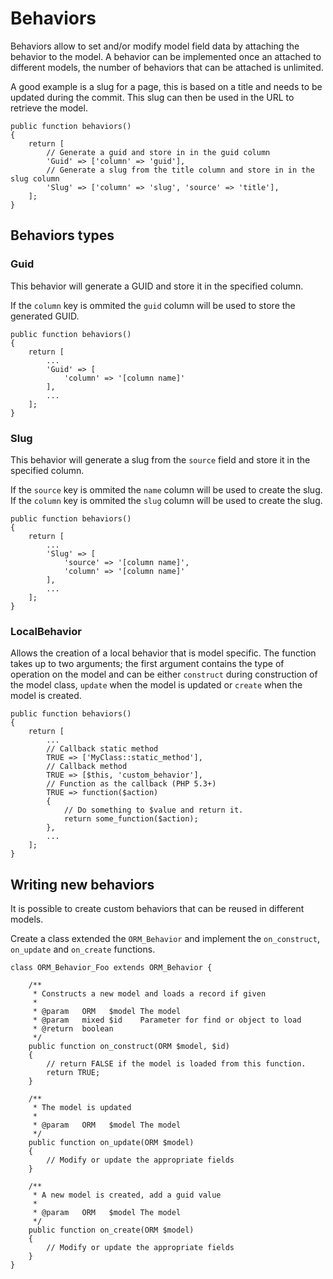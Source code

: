 # Behaviors

Behaviors allow to set and/or modify model field data by attaching the behavior to the model. A behavior can be implemented once an attached to different models, the number of behaviors that can be attached is unlimited.

A good example is a slug for a page, this is based on a title and needs to be updated during the commit. This slug can then be used in the URL to retrieve the model.

	public function behaviors()
	{
		return [
			// Generate a guid and store in in the guid column
			'Guid' => ['column' => 'guid'],
			// Generate a slug from the title column and store in in the slug column
			'Slug' => ['column' => 'slug', 'source' => 'title'],
		];
	}

## Behaviors types
### Guid

This behavior will generate a GUID and store it in the specified column.

If the `column` key is ommited the `guid` column will be used to store the generated GUID.

	public function behaviors()
	{
		return [
			...
			'Guid' => [
				'column' => '[column name]'
			],
			...
		];
	}

### Slug

This behavior will generate a slug from the `source` field and store it in the specified column. 

If the `source` key is ommited the `name` column will be used to create the slug. If the `column` key is ommited the `slug` column will be used to create the slug.

	public function behaviors()
	{
		return [
			...
			'Slug' => [
				'source' => '[column name]',
				'column' => '[column name]'
			],
			...
		];
	}

### LocalBehavior

Allows the creation of a local behavior that is model specific.
The function takes up to two arguments; the first argument contains the type of operation on the model and can be either `construct` during construction of the model class, `update` when the model is updated or `create` when the model is created.

	public function behaviors()
	{
		return [
			...
			// Callback static method
			TRUE => ['MyClass::static_method'],
			// Callback method
			TRUE => [$this, 'custom_behavior'],
			// Function as the callback (PHP 5.3+)
			TRUE => function($action)
			{
				// Do something to $value and return it.
				return some_function($action);
			},
			...
		];
	}

## Writing new behaviors

It is possible to create custom behaviors that can be reused in different models.

Create a class extended the `ORM_Behavior` and implement the `on_construct`, `on_update` and `on_create` functions.

	class ORM_Behavior_Foo extends ORM_Behavior {

		/**
		 * Constructs a new model and loads a record if given
		 *
		 * @param   ORM   $model The model
		 * @param   mixed $id    Parameter for find or object to load
		 * @return  boolean
		 */
		public function on_construct(ORM $model, $id)
		{
			// return FALSE if the model is loaded from this function.
			return TRUE;
		}

		/**
		 * The model is updated
		 *
		 * @param   ORM   $model The model
		 */
		public function on_update(ORM $model)
		{
			// Modify or update the appropriate fields
		}

		/**
		 * A new model is created, add a guid value
		 *
		 * @param   ORM   $model The model
		 */
		public function on_create(ORM $model)
		{
			// Modify or update the appropriate fields
		}
	}

